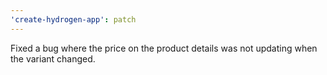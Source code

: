 ```yaml
---
'create-hydrogen-app': patch
---
```


Fixed a bug where the price on the product details was not updating when the variant changed.
